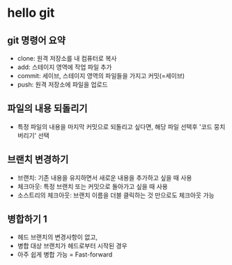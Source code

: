 # hello git

## git 명령어 요약

- clone: 원격 저장소를 내 컴퓨터로 복사
- add: 스테이지 영역에 작업 파일 추가
- commit: 세이브, 스테이지 영역의 파일들을 가지고 커밋(=세이브)
- push: 원격 저장소에 파일을 업로드

## 파일의 내용 되돌리기

- 특정 파일의 내용을 마지막 커밋으로 되돌리고 싶다면, 해당 파일 선택후 '코드 뭉치 버리기' 선택

## 브랜치 변경하기

- 브랜치: 기존 내용을 유지하면서 새로운 내용을 추가하고 싶을 때 사용
- 체크아웃: 특정 브랜치 또는 커밋으로 돌아가고 싶을 때 사용
- 소스트리의 체크아웃: 브랜치 이름을 더블 클릭하는  것 만으로도 체크아웃 가능

## 병합하기 1

- 헤드 브랜치의 변경사항이 없고,
- 병합 대상 브랜치가 헤드로부터 시작된 경우
- 아주 쉽게 병합 가능 = Fast-forward
